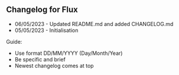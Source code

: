 ## Changelog for Flux

- 06/05/2023 - Updated README.md and added CHANGELOG.md
- 05/05/2023 - Initialisation

Guide:
- Use format DD/MM/YYYY (Day/Month/Year)
- Be specific and brief
- Newest changelog comes at top
